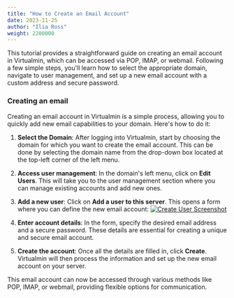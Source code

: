 ```yaml
---
title: "How to Create an Email Account"
date: 2023-11-25
author: "Ilia Ross"
weight: 2200000
---
```

This tutorial provides a straightforward guide on creating an email account in Virtualmin, which can be accessed via POP, IMAP, or webmail. Following a few simple steps, you'll learn how to select the appropriate domain, navigate to user management, and set up a new email account with a custom address and secure password.

### Creating an email
Creating an email account in Virtualmin is a simple process, allowing you to quickly add new email capabilities to your domain. Here's how to do it:

1. **Select the Domain**: After logging into Virtualmin, start by choosing the domain for which you want to create the email account. This can be done by selecting the domain name from the drop-down box located at the top-left corner of the left menu.

2. **Access user management**: In the domain's left menu, click on **Edit Users**. This will take you to the user management section where you can manage existing accounts and add new ones.

3. **Add a new user**: Click on **Add a user to this server**. This opens a form where you can define the new email account:
    [![](/images/docs/screenshots/light/create-user.png "Create User Screenshot")](/images/docs/screenshots/light/create-user.png)
   
4. **Enter account details**: In the form, specify the desired email address and a secure password. These details are essential for creating a unique and secure email account.

5. **Create the account**: Once all the details are filled in, click **Create**. Virtualmin will then process the information and set up the new email account on your server.

This email account can now be accessed through various methods like POP, IMAP, or webmail, providing flexible options for communication.
